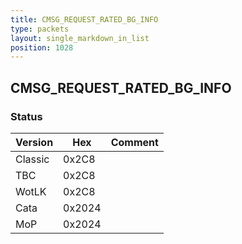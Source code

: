 ```yaml
---
title: CMSG_REQUEST_RATED_BG_INFO
type: packets
layout: single_markdown_in_list
position: 1028
---
```


## CMSG_REQUEST_RATED_BG_INFO

### Status

Version    | Hex        | Comment
---------- | ---------- | ---------- 
Classic    | 0x2C8      | 
TBC        | 0x2C8      | 
WotLK      | 0x2C8      | 
Cata       | 0x2024     | 
MoP        | 0x2024     | 